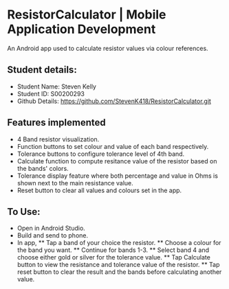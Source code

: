 # ResistorCalculator | Mobile Application Development #
An Android app used to calculate resistor values via colour references. 

## Student details: ##
* Student Name:		Steven Kelly
* Student ID:		S00200293
* Github Details:	https://github.com/StevenK418/ResistorCalculator.git

## Features implemented ##

* 	4 Band resistor visualization.
*	Function buttons to set colour and value of each band respectively. 
*   Tolerance buttons to configure tolerance level of 4th band.
* 	Calculate function to compute resitance value of the resistor based on the bands' colors. 
* 	Tolerance display feature where both percentage and value in Ohms is shown next to the main resistance value. 
* 	Reset button to clear all values and colours set in the app. 

## To Use: ##

* 	Open in Android Studio.
* 	Build and send to phone. 
* 	In app,
	** Tap a band of your choice the resistor. 
	** Choose a colour for the band you want. 
	** Continue for bands 1-3.
	** Select band 4 and choose either gold or silver for the tolerance value. 
	** Tap Calculate button to view the resistance and tolerance value of the resistor.
	** Tap reset button to clear the result and the bands before calculating another value. 